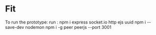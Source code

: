 # Fit

To run the prototype:
run :
npm i express socket.io http ejs uuid
npm i --save-dev nodemon
npm i -g peer
peerjs --port 3001
